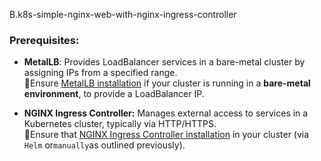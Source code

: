 B.k8s-simple-nginx-web-with-nginx-ingress-controller

### **Prerequisites:**

- **MetalLB**: Provides LoadBalancer services in a bare-metal cluster by assigning IPs from a specified range.\
🧩Ensure [MetalLB installation](https://github.com/saifulislam88/kubernetes/blob/main/G.k8s-configure-metalLB-on-premises/Setup-MetalLB-for-Nginx-Ingress-Loadbalancer-IP.md) if your cluster is running in a **bare-metal environment**, to provide a LoadBalancer IP.

- **NGINX Ingress Controller:** Manages external access to services in a Kubernetes cluster, typically via HTTP/HTTPS.\
🧩Ensure that [NGINX Ingress Controller installation](https://github.com/saifulislam88/kubernetes/blob/main/H.k8s-ingress-controller-resource-routing-lb-ssl-nginx-haproxy-traefik/A.k8s-Ingress-controller-installation.md#install-nginx-ingress-controller) in your cluster (via `Helm` or`manually`as outlined previously).











